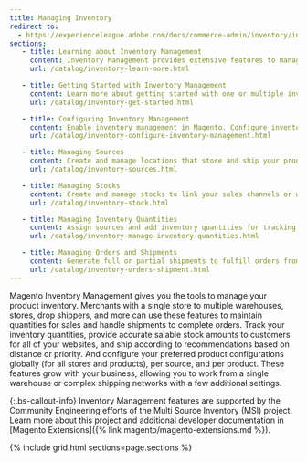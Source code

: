 ```yaml
---
title: Managing Inventory
redirect to:
  - https://experienceleague.adobe.com/docs/commerce-admin/inventory/introduction.html
sections:
   - title: Learning about Inventory Management
     content: Inventory Management provides extensive features to manage product quantities, source locations, configurations, and shipments. Learn more about Single and Multi Source support, workflows, terms, and getting started.
     url: /catalog/inventory-learn-more.html

   - title: Getting Started with Inventory Management
     content: Learn more about getting started with one or multiple inventory and shipping locations, expanding your stores, and more.
     url: /catalog/inventory-get-started.html

   - title: Configuring Inventory Management
     content: Enable inventory management in Magento. Configure inventory settings at the global to product level for stocks, sources, and products. These settings include thresholds, backorders, and more.
     url: /catalog/inventory-configure-inventory-management.html

   - title: Managing Sources
     content: Create and manage locations that store and ship your products. Single Source merchants use the Default Source for all product inventory while Multi Source merchants use additional custom sources.
     url: /catalog/inventory-sources.html

   - title: Managing Stocks
     content: Create and manage stocks to link your sales channels or websites to sources. Stocks provide an aggregated salable quantity of products. Single Source merchants use the Default Stock while Multi Source merchants use additional custom stocks.
     url: /catalog/inventory-stock.html

   - title: Managing Inventory Quantities
     content: Assign sources and add inventory quantities for tracking and selling products across locations. Update amounts per product, through bulk actions, or import and export features.
     url: /catalog/inventory-manage-inventory-quantities.html

   - title: Managing Orders and Shipments
     content: Generate full or partial shipments to fulfill orders from one or more sources, return stock to sources when issuing credit memos, and manage unshipped orders.
     url: /catalog/inventory-orders-shipment.html
---
```


Magento Inventory Management gives you the tools to manage your product inventory. Merchants with a single store to multiple warehouses, stores, drop shippers, and more can use these features to maintain quantities for sales and handle shipments to complete orders. Track your inventory quantities, provide accurate salable stock amounts to customers for all of your websites, and ship according to recommendations based on distance or priority. And configure your preferred product configurations globally (for all stores and products), per source, and per product. These features grow with your business, allowing you to work from a single warehouse or complex shipping networks with a few additional settings.

{:.bs-callout-info}
Inventory Management features are supported by the Community Engineering efforts of the Multi Source Inventory (MSI) project. Learn more about this project and additional developer documentation in [Magento Extensions]({% link magento/magento-extensions.md %}).

{% include grid.html sections=page.sections %}
